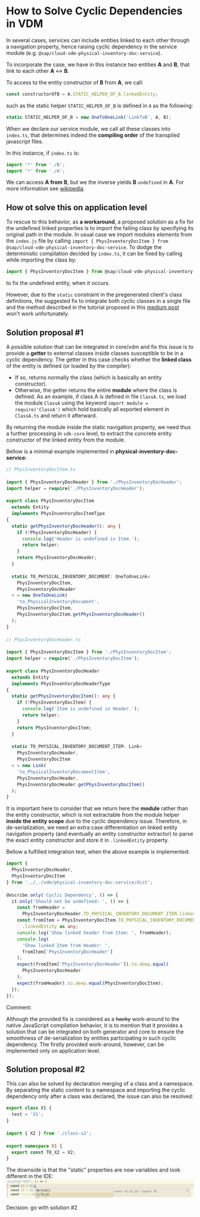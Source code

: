 # How to Solve Cyclic Dependencies in VDM

In several cases, services can include entities linked to each other through a navigation property, hence raising cyclic dependency in the service module (e.g. `@sap/cloud-vdm-physical-inventory-doc-service`).

To incorporate the case, we have in this instance two entities **A** and **B**, that link to each other **A** <-> **B**.

To access to the entity constructor of **B** from **A**, we call:

```ts
const constructorOfB = A.STATIC_HELPER_OF_B.linkedEntity;
```

such as the static helper `STATIC_HELPER_OF_B` is defined in `A` as the following:

```ts
static STATIC_HELPER_OF_B = new OneToOneLink('LinkToB', A, B);
```

When we declare our service module, we call all these classes into `index.ts`, that determines indeed the **compiling order** of the transpiled javascript files.

In this instance, if `index.ts` is:

```ts
import '*' from './B';
import '*' from './A';
```

We can access **A** **from** **B**, but we the inverse yields **B** `undefined` in **A**.
For more information see [wikipedia](https://en.wikipedia.org/wiki/Circular_dependency).

## How ot solve this on application level

To rescue to this behavior, as **a workaround**, a proposed solution as a fix for the undefined linked properties is to import the failing class by specifying its original path in the module. In usual case we import modules elements from the `index.js` file by calling `import { PhysInventoryDocItem } from @sap/cloud-vdm-physical-inventory-doc-service`. To dodge the deterministic compilation decided by `index.ts`, it can be fixed by calling while importing the class by:

```ts
import { PhysInventoryDocItem } from @sap/cloud-vdm-physical-inventory-doc-service/PhysInventoryDocItem
```

to fix the undefined entity, when it occurs.

However, due to the `static` constraint in the pregenerated client's class definitions, the suggested fix to integrate both cyclic classes in a single file and the method described in the tutorial proposed in this [medium post](https://medium.com/visual-development/how-to-fix-nasty-circular-dependency-issues-once-and-for-all-in-javascript-typescript-a04c987cf0de) won't work unfortunately.

## Solution proposal #1

A possible solution that can be integrated in core/vdm and fix this issue is to provide a **getter** to external classes inside classes susceptible to be in a cyclic dependency. The getter in this case checks whether the **linked class** of the entity is defined (or loaded by the compiler):

- If so, returns normally the class (which is basically an entity constructor).
- Otherwise, the getter returns the entire **module** where the class is defined. As an example, if class A is defined in file `ClassA.ts`, we load the module `ClassA` using the keyword `import module = require('ClassA')` which hold basically all exported element in `ClassA.ts` and return it afterward.

By returning the module inside the static navigation property, we need thus a further processing in `sdk-core` level, to extract the concrete entity constructor of the linked entity from the module.

Bellow is a minimal example implemented in **physical-inventory-doc-service**:

```ts
// PhysInventoryDocItem.ts

import { PhysInventoryDocHeader } from './PhysInventoryDocHeader';
import helper = require('./PhysInventoryDocHeader');

export class PhysInventoryDocItem
  extends Entity
  implements PhysInventoryDocItemType
{
  static getPhysInventoryDocHeader(): any {
    if (!PhysInventoryDocHeader) {
      console.log('Header is undefined in Item.');
      return helper;
    }
    return PhysInventoryDocHeader;
  }

  static TO_PHYSICAL_INVENTORY_DOCUMENT: OneToOneLink<
    PhysInventoryDocItem,
    PhysInventoryDocHeader
  > = new OneToOneLink(
    'to_PhysicalInventoryDocument',
    PhysInventoryDocItem,
    PhysInventoryDocItem.getPhysInventoryDocHeader()
  );
}

// PhysInventoryDocHeader.ts

import { PhysInventoryDocItem } from './PhysInventoryDocItem';
import helper = require('./PhysInventoryDocItem');

export class PhysInventoryDocHeader
  extends Entity
  implements PhysInventoryDocHeaderType
{
  static getPhysInventoryDocItem(): any {
    if (!PhysInventoryDocItem) {
      console.log('Item is undefined in Header.');
      return helper;
    }
    return PhysInventoryDocItem;
  }

  static TO_PHYSICAL_INVENTORY_DOCUMENT_ITEM: Link<
    PhysInventoryDocHeader,
    PhysInventoryDocItem
  > = new Link(
    'to_PhysicalInventoryDocumentItem',
    PhysInventoryDocHeader,
    PhysInventoryDocHeader.getPhysInventoryDocItem()
  );
}
```

It is important here to consider that we return here the **module** rather than the entity constructor, which is not extractable from the module helper **inside the entity scope** due to the cyclic dependency issue. Therefore, in de-serialization, we need an extra case differentiation on linked entity navigation property (and eventually an entity constructor extractor) to parse the exact entity constructor and store it in `.linkedEntity` property.

Bellow a fulfilled integration test, when the above example is implemented:

```ts
import {
  PhysInventoryDocHeader,
  PhysInventoryDocItem
} from '../../vdm/physical-inventory-doc-service/dist';

describe.only('Cyclic Dependency', () => {
  it.only('Should not be undefined: ', () => {
    const fromHeader =
      PhysInventoryDocHeader.TO_PHYSICAL_INVENTORY_DOCUMENT_ITEM.linkedEntity;
    const fromItem = PhysInventoryDocItem.TO_PHYSICAL_INVENTORY_DOCUMENT
      .linkedEntity as any;
    console.log('Show linked header from Item: ', fromHeader);
    console.log(
      'Show linked Item from Header: ',
      fromItem['PhysInventoryDocHeader']
    );
    expect(fromItem['PhysInventoryDocHeader']).to.deep.equal(
      PhysInventoryDocHeader
    );
    expect(fromHeader).to.deep.equal(PhysInventoryDocItem);
  });
});
```

Comment:

Although the provided fix is considered as a ~~hacky~~ work-around to the native JavaScript compilation behavior, it is to mention that it provides a solution that can be integrated on both generator and core to ensure the smoothness of de-serialization by entities participating in such cyclic dependency. The firstly provided work-around, however, can be implemented only on application level.

## Solution proposal #2

This can also be solved by declaration merging of a class and a namespace. By separating the static content to a namespace and importing the cyclic dependency only after a class was declared, the issue can also be resolved:

```ts
export class X1 {
  test = 'X1';
}

import { X2 } from './class-x2';

export namespace X1 {
  export const TO_X2 = X2;
}
```

The downside is that the "static" properties are now variables and look different in the IDE:
![different look in IDE](../img/cyclic-dependencies-namespace.png)

Decision: go with solution #2
